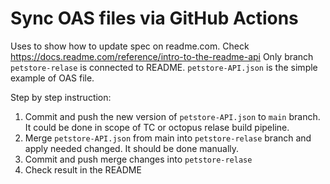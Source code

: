# Sync OAS files via GitHub Actions
Uses to show how to update spec on readme.com. Check https://docs.readme.com/reference/intro-to-the-readme-api
Only branch `petstore-relase` is connected to README.
`petstore-API.json` is the simple example of OAS file.

Step by step instruction:
1) Commit and push the new version of `petstore-API.json` to `main` branch. It could be done in scope of TC or octopus relase build pipeline. 
2) Merge `petstore-API.json` from main into `petstore-relase` branch and apply needed changed. It should be done manually.
3) Commit and push merge changes into `petstore-relase`
4) Check result in the README
